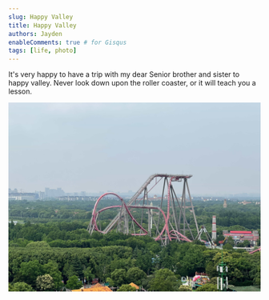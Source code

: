 ```yaml
---
slug: Happy Valley
title: Happy Valley
authors: Jayden
enableComments: true # for Gisqus
tags: [life, photo]
---
```

It's very happy to have a trip with my dear Senior brother and sister to happy valley. Never look down upon the roller coaster, or it will teach you a lesson. 

<!--truncate-->
![](assets/IMG_2849.jpeg)